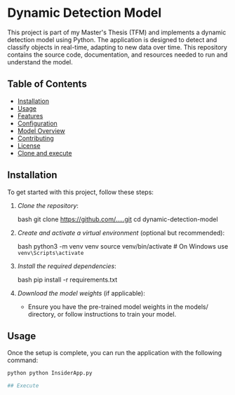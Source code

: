 # Dynamic Detection Model

This project is part of my Master's Thesis (TFM) and implements a dynamic detection model using Python. The application is designed to detect and classify objects in real-time, adapting to new data over time. This repository contains the source code, documentation, and resources needed to run and understand the model.

## Table of Contents

- [Installation](#installation)
- [Usage](#usage)
- [Features](#features)
- [Configuration](#configuration)
- [Model Overview](#model-overview)
- [Contributing](#contributing)
- [License](#license)
- [Clone and execute](#execute)

## Installation

To get started with this project, follow these steps:

1. *Clone the repository*:

    bash
    git clone https://github.com/.....git
    cd dynamic-detection-model
    

2. *Create and activate a virtual environment* (optional but recommended):

    bash
    python3 -m venv venv
    source venv/bin/activate  # On Windows use `venv\Scripts\activate`
    

3. *Install the required dependencies*:

    bash
    pip install -r requirements.txt
    

4. *Download the model weights* (if applicable):

    - Ensure you have the pre-trained model weights in the models/ directory, or follow instructions to train your model.

## Usage

Once the setup is complete, you can run the application with the following command:

```bash
python python InsiderApp.py

## Execute


